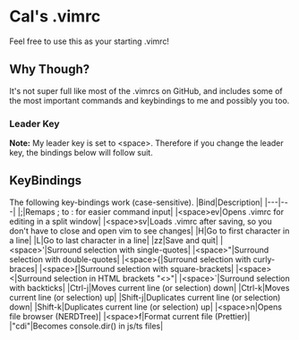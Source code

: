 # Cal's .vimrc

Feel free to use this as your starting .vimrc!

## Why Though?

It's not super full like most of the .vimrcs on GitHub, and includes some of
the most important commands and keybindings to me and possibly you too.

### Leader Key

**Note:** My leader key is set to \<space>. Therefore if you change the leader
key, the bindings below will follow suit.

## KeyBindings

The following key-bindings work (case-sensitive).
|Bind|Description|
|---|---|
|;|Remaps ; to : for easier command input|
|\<space>ev|Opens .vimrc for editing in a split window|
|\<space>sv|Loads .vimrc after saving, so you don't have to close and open vim to see changes|
|H|Go to first character in a line|
|L|Go to last character in a line|
|zz|Save and quit|
|\<space>'|Surround selection with single-quotes|
|\<space>"|Surround selection with double-quotes|
|\<space>{|Surround selection with curly-braces|
|\<space>[|Surround selection with square-brackets|
|\<space><|Surround selection in HTML brackets "<>"|
|\<space>\`|Surround selection with backticks|
|Ctrl-j|Moves current line (or selection) down|
|Ctrl-k|Moves current line (or selection) up|
|Shift-j|Duplicates current line (or selection) down|
|Shift-k|Duplicates current line (or selection) up|
|\<space>n|Opens file browser (NERDTree)|
|\<space>f|Format current file (Prettier)|
|"cdi"|Becomes console.dir() in js/ts files|
